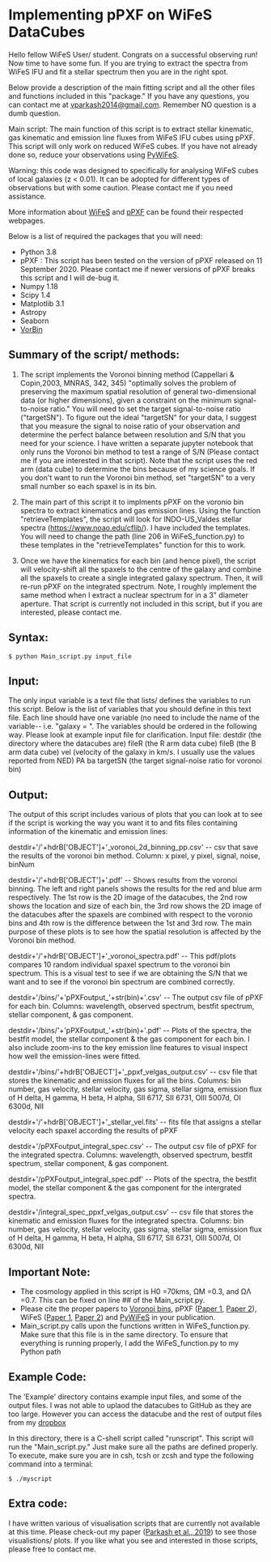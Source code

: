 
# Implementing pPXF on WiFeS DataCubes
Hello fellow WiFeS User/ student. Congrats on a successful observing run! Now time to have some fun. If you are trying to extract the spectra from WiFeS IFU and fit a stellar spectrum then you are in the right spot.

Below provide a description of the main fitting script and all the other files and functions included in this "package." If you have any questions, you can contact me at vparkash2014@gmail.com. Remember NO question is a dumb question.

Main script:
The main function of this script is to extract stellar kinematic, gas kinematic and emission line fluxes from WiFeS IFU cubes using pPXF. This script will only work on reduced WiFeS cubes. If you have not already done so, reduce your observations using [PyWiFeS](http://www.mso.anu.edu.au/pywifes/doku.php).

Warning: this code was designed to specifically for analysing WiFeS cubes of local galaxies (z < 0.01). It can be adopted for different types of observations but with some caution. Please contact me if you need assistance.

More information about [WiFeS](https://rsaa.anu.edu.au/observatories/instruments/wide-field-spectrograph-wifes) and [pPXF](https://www-astro.physics.ox.ac.uk/~mxc/software/) can be found their respected webpages.

Below is a list of required the packages that you will need:
* Python 3.8
* pPXF : This script has been tested on the version of pPXF released on 11 September 2020. Please contact me if newer versions of pPXF breaks this script and I will de-bug it.
* Numpy 1.18
* Scipy 1.4
* Matplotlib 3.1
* Astropy
* Seaborn
* [VorBin](https://pypi.org/project/vorbin/)


## Summary of the script/ methods:
1. The script implements the Voronoi binning method (Cappellari & Copin,2003, MNRAS, 342, 345) "optimally solves the problem of preserving the maximum spatial resolution of general two-dimensional data (or higher dimensions), given a constraint on the minimum signal-to-noise ratio."  You will need to set the target signal-to-noise ratio ("targetSN"). To figure out the ideal "targetSN" for your data, I suggest that you measure the signal to noise ratio of your observation and determine the perfect balance between resolution and S/N that you need for your science. I have written a separate jupyter notebook that only runs the Voronoi bin method to test a range of S/N (Please contact me if you are interested in that script). Note that the script uses the red arm (data cube) to determine the bins because of my science goals. If you don't want to run the Voronoi bin method, set "targetSN" to a very small number so each spaxel is in its bin.

2. The main part of this script it to implments pPXF on the voronio bin spectra to extract kinematics and gas emission lines. Using the function "retrieveTemplates", the script will look for INDO-US_Valdes stellar spectra (https://www.noao.edu/cflib/). I have included the templates. You will need to change the path (line 206 in WiFeS_function.py) to these templates in the "retrieveTemplates" function for this to work.

3. Once we have the kinematics for each bin (and hence pixel), the script will velocity-shift all the spaxels to the centre of the galaxy and combine all the spaxels to create a single integrated galaxy spectrum. Then, it will re-run pPXF on the integrated spectrum. Note, I roughly implement the same method when I extract a nuclear spectrum for in a 3" diameter aperture. That script is currently not included in this script, but if you are interested, please contact me.


## Syntax:
```console
$ python Main_script.py input_file
```

## Input:
The only input variable is a text file that lists/ defines the variables to run this script. Below is the list of variables that you should define in this text file. Each line should have one variable (no need to include the name of the variable-- i.e. "galaxy = ". The variables should be ordered in the following way. Please look at example input file for clarification.
Input file:
destdir (the directory where the datacubes are)
fileR (the R arm data cube)
fileB (the B arm data cube)
vel (velocity of the galaxy in km/s. I usually use the values reported from NED)
PA
ba
targetSN (the target signal-noise ratio for voronoi bin)


## Output:
The output of this script includes various of plots that you can look at to see if the script is working the way you want it to and fits files containing information of the kinematic and emission lines:

destdir+'/'+hdrB['OBJECT']+'_voronoi_2d_binning_pp.csv' -- csv that save the results of the voronoi bin method. Column: x pixel, y pixel, signal, noise, binNum

destdir+'/'+hdrB['OBJECT']+'.pdf' -- Shows results from the voronoi binning. The left and right panels shows the results for the red and blue arm respectively. The 1st row is the 2D image of the datacubes, the 2nd row shows the location and size of each bin, the 3rd row shows the 2D image of the datacubes after the spaxels are combined with respect to the voronio bins and 4th row is the difference between the 1st and 3rd row. The main purpose of these plots is to see how the spatial resolution is affected by the Voronoi bin method.

destdir+'/'+hdrB['OBJECT']+'_voronoi_spectra.pdf' -- This pdf/plots compares 10 random individual spaxel spectrum to the voronoi bin spectrum. This is a visual test to see if we are obtaining the S/N that we want and to see if the voronoi bin spectrum are combined correctly.

destdir+'/bins/'+'pPXFoutput_'+str(bin)+'.csv' -- The output csv file of pPXF for each bin. Columns: wavelength, observed spectrum, bestfit spectrum, stellar component, & gas component.

destdir+'/bins/'+'pPXFoutput_'+str(bin)+'.pdf' -- Plots of the spectra, the bestfit model, the stellar component & the gas component for each bin. I also include zoom-ins to the key emission line features to visual inspect how well the emission-lines were fitted.

destdir+'/bins/'+hdrB['OBJECT']+'_ppxf_velgas_output.csv' -- csv file that stores the kinematic and emission fluxes for all the bins. Columns: bin number, gas velocity, stellar velocity, gas sigma, stellar sigma, emission flux of H delta, H gamma, H beta, H alpha, SII 6717, SII 6731, OIII 5007d, OI 6300d, NII

destdir+'/'+hdrB['OBJECT']+'_stellar_vel.fits' -- fits file that assigns a stellar velocity each spaxel according the results of pPXF

destdir+'/pPXFoutput_integral_spec.csv' --  The output csv file of pPXF for the integrated spectra. Columns: wavelength, observed spectrum, bestfit spectrum, stellar component, & gas component.

destdir+'/pPXFoutput_integral_spec.pdf' -- Plots of the spectra, the bestfit model, the stellar component & the gas component for the intergrated spectra.

destdir+'/integral_spec_ppxf_velgas_output.csv' -- csv file that stores the kinematic and emission fluxes for the integrated spectra. Columns: bin number, gas velocity, stellar velocity, gas sigma, stellar sigma, emission flux of H delta, H gamma, H beta, H alpha, SII 6717, SII 6731, OIII 5007d, OI 6300d, NII


## Important Note:
* The cosmology applied in this script is H0 =70kms, ΩM =0.3, and ΩΛ =0.7. This can be fixed on line ## of the Main_script.py.
* Please cite the proper papers to [Voronoi bins](https://ui.adsabs.harvard.edu/abs/2003MNRAS.342..345C/abstract), pPXF ([Paper 1](https://ui.adsabs.harvard.edu/abs/2017MNRAS.466..798C/abstract), [Paper 2](https://ui.adsabs.harvard.edu/abs/2004PASP..116..138C/abstract)), WiFeS ([Paper 1](https://ui.adsabs.harvard.edu/abs/2007Ap%26SS.310..255D/abstract), [Paper 2](https://ui.adsabs.harvard.edu/abs/2010Ap%26SS.327..245D/abstract)) and [PyWiFeS](https://ui.adsabs.harvard.edu/abs/2014Ap%26SS.349..617C/abstract) in your publication. 
* Main_script.py calls upon the functions written in WiFeS_function.py. Make sure that this file is in the same directory. To ensure that everything is running properly, I add the WiFeS_function.py to my Python path

## Example Code:
The 'Example' directory contains example input files, and some of the output files.
I was not able to uplaod the datacubes to GitHub as they are too large. However you can access the datacube and the rest of output files from my [dropbox](https://www.dropbox.com/sh/39fhc3dyh56r0lm/AACZxqE9pa97py_9q4gplPn3a?dl=0)


In this directory, there is a C-shell script called "runscript". This script will run the "Main_script.py." Just make sure all the paths are defined properly.
To execute, make sure you are in csh, tcsh or zcsh and type the following command into a terminal:
```console
$ ./myscript
```

## Extra code: 
I have written various of visualisation scripts that are currently not available at this time. Please check-out my paper ([Parkash et al., 2019](https://ui.adsabs.harvard.edu/abs/2019MNRAS.485.3169P/abstract)) to see those visualistions/ plots. If you like what you see and interested in those scripts, please free to contact me. 
